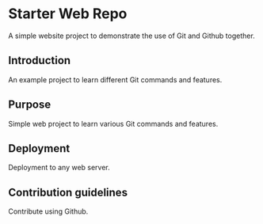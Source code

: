# Starter Web Repo

A simple website project to demonstrate the use of Git and Github together.

## Introduction
An example project to learn different Git commands and features.

## Purpose
Simple web project to learn various Git commands and features.

## Deployment
Deployment to any web server.

## Contribution guidelines
Contribute using Github.